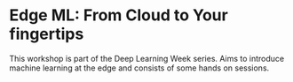 # Edge ML: From Cloud to Your fingertips

This workshop is part of the Deep Learning Week series. Aims to introduce machine learning at the edge and consists of some hands on sessions.